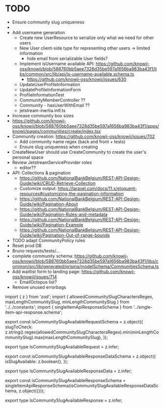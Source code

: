 # TODO

- Ensure community slug uniqueness
-
- Add username generation
  - Create new UserResource to serialize only what we need for other users
  - New User client-side type for representing other users -> limited information
    - hide email from serializable User fields?
  - Implement isUsername available API: https://github.com/knowii-oss/knowii/blob/588760bb5aee7328d35be597a1656ba983ba43f1/libs/common/src/lib/api/is-username-available.schema.ts
    - https://github.com/knowii-oss/knowii/issues/630
  - UpdateUserProfileInformation
  - UpdateProfileInformationForm
  - ProfileInformationTest
  - CommunityMemberController ??
  - Community - hasUserWithEmail ??
  - jetstream-inertia.intf.ts
- Increase community box sizes
- https://github.com/knowii-oss/knowii/blob/588760bb5aee7328d35be597a1656ba983ba43f1/apps/knowii/pages/communities/create/index.tsx
- Community creation: https://github.com/knowii-oss/knowii/issues/702
  - Add community name regex (back and front + tests)
  - Ensure slug uniqueness when creating
- CreateNewUser should use CreateCommunity to create the user's personal space
- Review JetstreamServiceProvider roles
  - editor??
- API: Collections & pagination
  - https://github.com/NationalBankBelgium/REST-API-Design-Guide/wiki/CRUD-Retrieve-Collection
  - Customize output: https://laravel.com/docs/11.x/eloquent-resources#customizing-the-pagination-information
  - https://github.com/NationalBankBelgium/REST-API-Design-Guide/wiki/Pagination-About
  - https://github.com/NationalBankBelgium/REST-API-Design-Guide/wiki/Pagination-Rules-and-metadata
  - https://github.com/NationalBankBelgium/REST-API-Design-Guide/wiki/Pagination-Example
  - https://github.com/NationalBankBelgium/REST-API-Design-Guide/wiki/Pagination-Out-of-range-bounds
- TODO adapt CommunityPolicy rules
- Reset prod DB
- Bruno requests/tests/...
- complete community schema: https://github.com/knowii-oss/knowii/blob/588760bb5aee7328d35be597a1656ba983ba43f1/libs/common/src/lib/generated/prisma/modelSchema/CommunitiesSchema.ts
- Add waitlist form to landing page: https://github.com/knowii-oss/knowii/issues/714
  - EmailOctopus list?
- Remove unused errorbags

import { z } from 'zod';
import { allowedCommunitySlugCharactersRegex, maxLengthCommunitySlug, minLengthCommunitySlug } from '../../constants';
import { singleItemApiResponseSchema } from '../single-item-api-response.schema';

export const isCommunitySlugAvailableRequestSchema = z.object({
slugToCheck: z.string().regex(allowedCommunitySlugCharactersRegex).min(minLengthCommunitySlug).max(maxLengthCommunitySlug),
});

export type IsCommunitySlugAvailableRequest = z.infer<typeof isCommunitySlugAvailableRequestSchema>;

export const isCommunitySlugAvailableResponseDataSchema = z.object({
isSlugAvailable: z.boolean(),
});

export type IsCommunitySlugAvailableResponseData = z.infer<typeof isCommunitySlugAvailableResponseDataSchema>;

export const isCommunitySlugAvailableResponseSchema = singleItemApiResponseSchema(isCommunitySlugAvailableResponseDataSchema, z.object({}));

export type IsCommunitySlugAvailableResponse = z.infer<typeof isCommunitySlugAvailableResponseSchema>;
